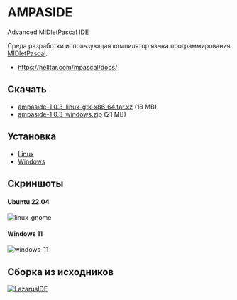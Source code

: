 AMPASIDE
========

Advanced MIDletPascal IDE

Среда разработки использующая компилятор языка программирования [MIDletPascal](http://ru.wikipedia.org/wiki/MIDletPascal).

- https://helltar.com/mpascal/docs/

Скачать
-------

- [ampaside-1.0.3_linux-gtk-x86_64.tar.xz](https://github.com/Helltar/AMPASIDE/releases/download/v1.0.3-22/ampaside-1.0.3_linux-gtk-x86_64.tar.xz) (18 MB)
- [ampaside-1.0.3_windows.zip](https://github.com/Helltar/AMPASIDE/releases/download/v1.0.3-22/ampaside-1.0.3_windows.zip) (21 MB)

Установка
---------

- [Linux](https://github.com/Helltar/AMPASIDE/blob/master/install_linux.md)
- [Windows](https://github.com/Helltar/AMPASIDE/blob/master/install_windows.md)

Скриншоты
---------

#### Ubuntu 22.04

![linux_gnome](https://helltar.com/projects/ampaside/screenshots/linux_gnome_gtk.png)

#### Windows 11

![windows-11](https://helltar.com/projects/ampaside/screenshots/windows-11_1.0.3.png)

Сборка из исходников
--------------------

[![LazarusIDE](http://wiki.lazarus.freepascal.org/images/9/94/built_with_lazarus_logo.png)](http://www.lazarus-ide.org)
